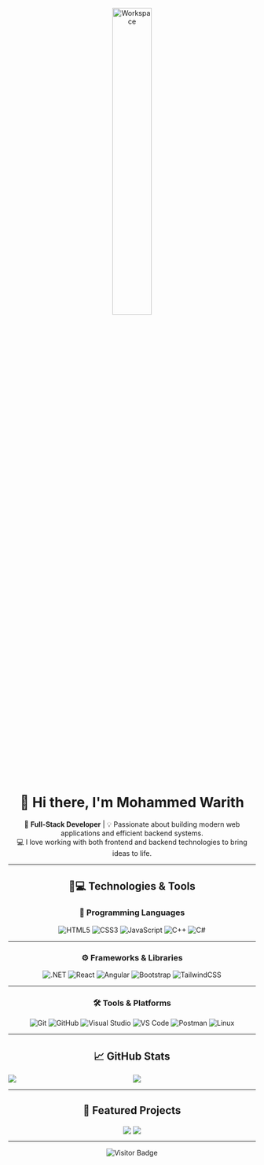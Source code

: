 <div align="center" width="50%">

<img src="https://github.com/SP-XD/SP-XD/blob/main/images/dev-working_rounded.gif?raw=true" alt="Workspace" width="40%"/><br>

# 👋 Hi there, I'm **Mohammed Warith**

🎯 **Full-Stack Developer** | 💡 Passionate about building modern web applications and efficient backend systems.  
💻 I love working with both frontend and backend technologies to bring ideas to life.

---

## 🚀💻 Technologies & Tools

### 🧠 Programming Languages
![HTML5](https://img.shields.io/badge/-HTML5-E34F26?style=flat-square&logo=html5&logoColor=white)
![CSS3](https://img.shields.io/badge/-CSS3-1572B6?style=flat-square&logo=css3)
![JavaScript](https://img.shields.io/badge/-JavaScript-black?style=flat-square&logo=javascript)
![C++](https://img.shields.io/badge/-C++-00599C?style=flat-square&logo=cplusplus)
![C#](https://img.shields.io/badge/-C%23-239120?style=flat-square&logo=csharp)

---

### ⚙️ Frameworks & Libraries
![.NET](https://img.shields.io/badge/-.NET-512BD4?style=flat-square&logo=dotnet)
![React](https://img.shields.io/badge/-React-20232A?style=flat-square&logo=react)
![Angular](https://img.shields.io/badge/-Angular-DD0031?style=flat-square&logo=angular)
![Bootstrap](https://img.shields.io/badge/-Bootstrap-7952B3?style=flat-square&logo=bootstrap)
![TailwindCSS](https://img.shields.io/badge/-TailwindCSS-38B2AC?style=flat-square&logo=tailwindcss)

---

### 🛠️ Tools & Platforms
![Git](https://img.shields.io/badge/-Git-F05032?style=flat-square&logo=git)
![GitHub](https://img.shields.io/badge/-GitHub-181717?style=flat-square&logo=github)
![Visual Studio](https://img.shields.io/badge/-Visual%20Studio-5C2D91?style=flat-square&logo=visualstudio)
![VS Code](https://img.shields.io/badge/-VS%20Code-007ACC?style=flat-square&logo=visual-studio-code)
![Postman](https://img.shields.io/badge/-Postman-FF6C37?style=flat-square&logo=postman)
![Linux](https://img.shields.io/badge/-Linux-FCC624?style=flat-square&logo=linux&logoColor=black)

---

## 📈 GitHub Stats

<img align="left" src="https://github-readme-stats.vercel.app/api?username=mohammedwarith&show_icons=true&count_private=true&theme=gruvbox" />
<img src="https://github-readme-stats.vercel.app/api/top-langs/?username=mohammedwarith&layout=compact&theme=gruvbox" />

---

## 📂 Featured Projects

<a href="https://github.com/mohammedwarith/your-project-1" target="_blank"><img align="center" src="https://github-readme-stats.vercel.app/api/pin/?username=mohammedwarith&repo=your-project-1&theme=gruvbox"></a>
<a href="https://github.com/mohammedwarith/your-project-2" target="_blank"><img align="center" src="https://github-readme-stats.vercel.app/api/pin/?username=mohammedwarith&repo=your-project-2&theme=gruvbox"></a>

---

![Visitor Badge](https://visitor-badge.laobi.icu/badge?page_id=mohammedwarith.mohammedwarith)

</div>


